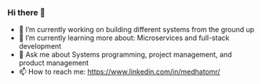 ### Hi there 👋

<!--
**momr/momr** is a ✨ _special_ ✨ repository because its `README.md` (this file) appears on your GitHub profile.

Here are some ideas to get you started:

- 🔭 I’m currently working on ...
- 🌱 I’m currently learning ...
- 👯 I’m looking to collaborate on ...
- 🤔 I’m looking for help with ...
- 💬 Ask me about ...
- 📫 How to reach me: ...
- 😄 Pronouns: ...
- ⚡ Fun fact: ...
-->

- 🔭 I’m currently working on building different systems from the ground up
- 🌱 I’m currently learning more about: Microservices and full-stack development
- 💬 Ask me about Systems programming, project management, and product management
- 📫 How to reach me: https://www.linkedin.com/in/medhatomr/
